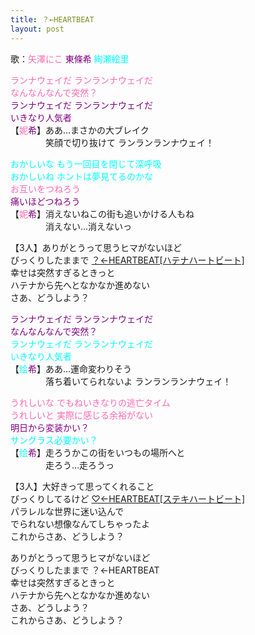 ```yaml
---
title: ？←HEARTBEAT
layout: post
---
```

歌：<font color="hotpink">矢澤にこ</font> <font color="purple">東條希</font> <font color="cyan">絢瀬絵里</font>

<p><font color="hotpink">ランナウェイだ ランランナウェイだ<br />
なんなんなんで突然？</font><br />
<font color="purple">ランナウェイだ ランランナウェイだ<br />
いきなり人気者</font><br />
【<font color="hotpink">妮</font><font color="purple">希</font>】ああ…まさかの大ブレイク<br />
　　　　笑顔で切り抜けて ランランランナウェイ！</p>

<p><font color="cyan">おかしいな もう一回目を閉じて深呼吸<br />
おかしいね ホントは夢見てるのかな</font><br />
<font color="hotpink">お互いをつねろう</font><br />
<font color="purple">痛いほどつねろう</font><br />
【<font color="hotpink">妮</font><font color="purple">希</font>】消えないねこの街も追いかける人もね<br />
　　　　消えない…消えないっ</p>

<p>【3人】ありがとうって思うヒマがないほど<br />
びっくりしたままで <u>？←HEARTBEAT[ハテナハートビート]</u><br />
幸せは突然すぎるときっと<br />
ハテナから先へとなかなか進めない<br />
さあ、どうしよう？</p>

<p><font color="purple">ランナウェイだ ランランナウェイだ<br />
なんなんなんで突然？</font><br />
<font color="cyan">ランナウェイだ ランランナウェイだ<br />
いきなり人気者</font><br />
【<font color="cyan">绘</font><font color="purple">希</font>】ああ…運命変わりそう<br />
　　　　落ち着いてられないよ ランランランナウェイ！</p>

<p><font color="hotpink">うれしいな でもねいきなりの逃亡タイム<br />
うれしいと 実際に感じる余裕がない</font><br />
<font color="purple">明日から変装かい？</font><br />
<font color="cyan">サングラス必要かい？</font><br />
【<font color="cyan">绘</font><font color="purple">希</font>】走ろうかこの街をいつもの場所へと<br />
　　　　走ろう…走ろうっ</p>

<p>【3人】大好きって思ってくれること<br />
びっくりしてるけど <u>♡←HEARTBEAT[ステキハートビート]</u><br />
パラレルな世界に迷い込んで<br />
でられない想像なんてしちゃったよ<br />
これからさあ、どうしよう？</p>

<p>ありがとうって思うヒマがないほど<br />
びっくりしたままで ？←HEARTBEAT<br />
幸せは突然すぎるときっと<br />
ハテナから先へとなかなか進めない<br />
さあ、どうしよう？<br />
これからさあ、どうしよう？</p>